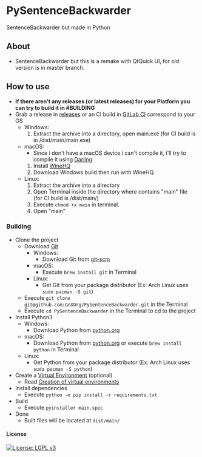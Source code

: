 # PySentenceBackwarder

SentenceBackwarder but made in Python

## About

+ SentenceBackwarder but this is a remake with QtQuick UI, for old version is in master branch.

## How to use
+ **If there aren't any releases (or latest releases) for your Platform you can try to build it in #BUILDING**
+ Grab a release in [releases](https://github.com/GnXOrg/PySentenceBackwarder/releases) or an CI build in [GitLab CI](https://gitlab.com/teppyboy/PySentenceBackwarder/-/pipelines) correspond to your OS
  + Windows:
    1. Extract the archive into a directory, open main.exe (for CI build is in /dist/main/main.exe)
  + macOS:
    + Since i don't have a macOS device i can't compile it, i'll try to compile it using [Darling](https://www.darlinghq.org/)
    1. Install [WineHQ](https://wiki.winehq.org/MacOS)
    2. Download Windows build then run with WineHQ.
  + Linux:
    1. Extract the archive into a directory
    2. Open Terminal inside the directory where contains "main" file (for CI build is /dist/main/)
    3. Execute `chmod +x main` in terminal.
    4. Open "main"


### Building

+ Clone the project
  + Download [Git](https://git-scm.com/)
    + Windows:
      + Download Git from [git-scm](https://git-scm.com/)
    + macOS: 
      + Execute `brew install git` in Terminal
    + Linux:
      + Get Git from your package distributor (Ex: Arch Linux uses `sudo pacman -S git`)
  + Execute `git clone git@github.com:GnXOrg/PySentenceBackwarder.git` in the Terminal
  + Execute `cd PySentenceBackwarder` in the Terminal to cd to the project
+ Install Python3
  + Windows:
    + Download Python from [python.org](https://www.python.org/downloads/)
  + macOS: 
    + Download Python from [python.org](https://www.python.org/downloads/mac-osx/) or execute `brew install python` in Terminal
  + Linux: 
    + Get Python from your package distributor (Ex: Arch Linux uses `sudo pacman -S python`)
+ Create a [Virtual Environment](https://docs.python.org/3/library/venv.html) (optional)
  + Read [Creation of virtual environments](https://docs.python.org/3/library/venv.html)
+ Install dependencies
  + Execute `python -m pip install -r requirements.txt`
+ Build
  + Execute `pyinstaller main.spec`
+ Done
  + Built files will be located at `dist/main/`

#### License

[![License: LGPL v3](https://img.shields.io/badge/License-LGPL%20v3-blue.svg)](https://www.gnu.org/licenses/lgpl-3.0)

